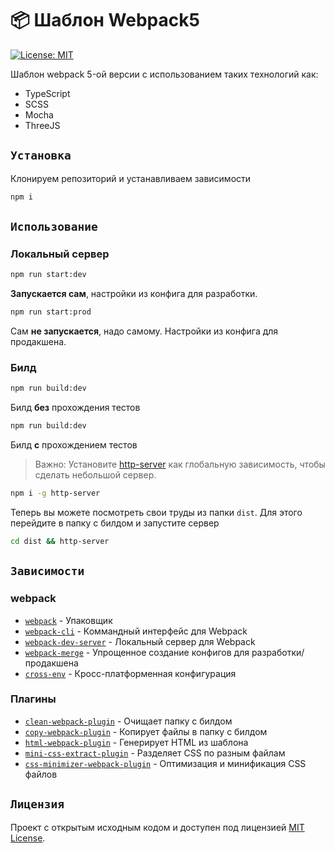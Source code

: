 # 📦 Шаблон Webpack5

[![License: MIT](https://img.shields.io/badge/License-MIT-blue.svg)](https://opensource.org/licenses/MIT)

Шаблон webpack 5-ой версии с использованием таких технологий как:
- TypeScript
- SCSS
- Mocha
- ThreeJS

## `Установка`

Клонируем репозиторий и устанавливаем зависимости

```bash
npm i
```

## `Использование`

### Локальный сервер

```bash
npm run start:dev
```
**Запускается сам**, настройки из конфига для разработки.

```bash
npm run start:prod
```
Сам **не запускается**, надо самому. Настройки из конфига для продакшена.

### Билд

```bash
npm run build:dev
```
Билд **без** прохождения тестов

```bash
npm run build:dev
```
Билд **с** прохождением тестов

> Важно: Установите [http-server](https://www.npmjs.com/package/http-server) как глобальную зависимость, чтобы сделать небольшой сервер.

```bash
npm i -g http-server
```

Теперь вы можете посмотреть свои труды из папки `dist`. Для этого перейдите в папку с билдом и запустите сервер

```bash
cd dist && http-server
```

## `Зависимости`

### webpack

- [`webpack`](https://github.com/webpack/webpack) - Упаковщик
- [`webpack-cli`](https://github.com/webpack/webpack-cli) - Коммандный интерфейс для Webpack
- [`webpack-dev-server`](https://github.com/webpack/webpack-dev-server) - Локальный сервер для Webpack
- [`webpack-merge`](https://github.com/survivejs/webpack-merge) - Упрощенное создание конфигов для разработки/продакшена
- [`cross-env`](https://github.com/kentcdodds/cross-env) - Кросс-платформенная конфигурация

<!-- ### Babel

- [`@babel/core`](https://www.npmjs.com/package/@babel/core) - Transpile ES6+ to backwards compatible JavaScript
- [`@babel/plugin-proposal-class-properties`](https://babeljs.io/docs/en/babel-plugin-proposal-class-properties) - Use properties directly on a class (an example Babel config)
- [`@babel/preset-env`](https://babeljs.io/docs/en/babel-preset-env) - Smart defaults for Babel -->

<!-- ### Loaders

- [`babel-loader`](https://webpack.js.org/loaders/babel-loader/) - Transpile files with Babel and webpack
- [`sass-loader`](https://webpack.js.org/loaders/sass-loader/) - Load SCSS and compile to CSS
  - [`sass`](https://www.npmjs.com/package/sass) - Node Sass
- [`postcss-loader`](https://webpack.js.org/loaders/postcss-loader/) - Process CSS with PostCSS
  - [`postcss-preset-env`](https://www.npmjs.com/package/postcss-preset-env) - Sensible defaults for PostCSS
- [`css-loader`](https://webpack.js.org/loaders/css-loader/) - Resolve CSS imports
- [`style-loader`](https://webpack.js.org/loaders/style-loader/) - Inject CSS into the DOM
-->

### Плагины

- [`clean-webpack-plugin`](https://github.com/johnagan/clean-webpack-plugin) - Очищает папку с билдом
- [`copy-webpack-plugin`](https://github.com/webpack-contrib/copy-webpack-plugin) - Копирует файлы в папку с билдом
- [`html-webpack-plugin`](https://github.com/jantimon/html-webpack-plugin) - Генерирует HTML из шаблона
- [`mini-css-extract-plugin`](https://github.com/webpack-contrib/mini-css-extract-plugin) - Разделяет CSS по разным файлам
- [`css-minimizer-webpack-plugin`](https://webpack.js.org/plugins/css-minimizer-webpack-plugin/) - Оптимизация и минификация CSS файлов

<!-- ### Linters

- [`eslint`](https://github.com/eslint/eslint) - Enforce styleguide across application
- [`eslint-config-prettier`](https://github.com/prettier/eslint-config-prettier) - Implement prettier rules
  - - [`prettier`](https://github.com/prettier/prettier) - Dependency for `prettier-webpack-plugin` plugin
- [`eslint-import-resolver-webpack`](https://github.com/benmosher/eslint-plugin-import/tree/master/resolvers/webpack) - Throw exceptions for import/export in webpack -->

## `Лицензия`

Проект с открытым исходным кодом и доступен под лицензией [MIT License](LICENSE).
